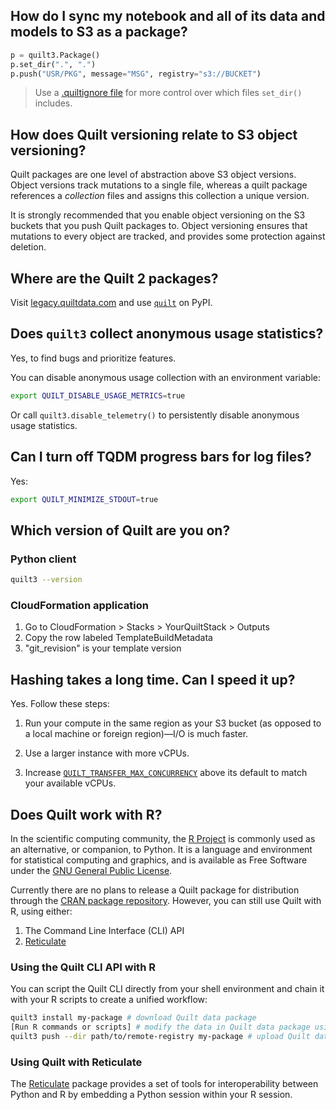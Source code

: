 <!-- markdownlint-disable -->
## How do I sync my notebook and all of its data and models to S3 as a package?
<!--pytest.mark.skip-->
```python
p = quilt3.Package()
p.set_dir(".", ".")
p.push("USR/PKG", message="MSG", registry="s3://BUCKET")
```
> Use a [.quiltignore file](https://docs.quiltdata.com/advanced-usage/.quiltignore)
for more control over which files `set_dir()` includes.

## How does Quilt versioning relate to S3 object versioning?
Quilt packages are one level of abstraction above S3 object versions.
Object versions track mutations to a single file,
whereas a quilt package references a *collection* files and assigns this collection a unique version.

It is strongly recommended that you enable object versioning on the S3 buckets
that you push Quilt packages to.
Object versioning ensures that mutations to every object are tracked,
and provides some protection against deletion.

## Where are the Quilt 2 packages?
Visit [legacy.quiltdata.com](https://legacy.quiltdata.com/)
and use [`quilt`](https://pypi.org/project/quilt/) on PyPI.

## Does `quilt3` collect anonymous usage statistics?
Yes, to find bugs and prioritize features.

You can disable anonymous usage collection with an environment variable:
```bash
export QUILT_DISABLE_USAGE_METRICS=true
```

Or call `quilt3.disable_telemetry()`
to persistently disable anonymous usage statistics.

## Can I turn off TQDM progress bars for log files?

Yes:
```bash
export QUILT_MINIMIZE_STDOUT=true
```

## Which version of Quilt are you on?

### Python client
```bash
quilt3 --version
```

### CloudFormation application
1. Go to CloudFormation > Stacks > YourQuiltStack > Outputs
1. Copy the row labeled TemplateBuildMetadata
1. "git_revision" is your template version

## Hashing takes a long time. Can I speed it up?

Yes. Follow these steps:

1. Run your compute in the same region as your S3 bucket (as opposed to
a local machine or foreign region)—I/O is much faster.

1. Use a larger instance with more vCPUs.

1. Increase [`QUILT_TRANSFER_MAX_CONCURRENCY`](api-reference/cli.md#quilt_transfer_max_concurrency)
above its default to match your available vCPUs.

## Does Quilt work with R?

In the scientific computing community, the [R Project](https://www.r-project.org/)
is commonly used as an alternative, or companion, to Python. It is a language and
environment for statistical computing and graphics, and is available as Free Software
under the [GNU General Public License](https://www.r-project.org/COPYING).

Currently there are no plans to release a Quilt package for distribution through
the [CRAN package repository](https://cloud.r-project.org/). However, you can still
use Quilt with R, using either:

1. The Command Line Interface (CLI) API
1. [Reticulate](https://rstudio.github.io/reticulate/)

### Using the Quilt CLI API with R
You can script the Quilt CLI directly from your shell environment and chain it
with your R scripts to create a unified workflow:

<!--pytest.mark.skip-->
```bash
quilt3 install my-package # download Quilt data package 
[Run R commands or scripts] # modify the data in Quilt data package using R
quilt3 push --dir path/to/remote-registry my-package # upload Quilt data package to the remote registry
```

### Using Quilt with Reticulate
The [Reticulate](https://rstudio.github.io/reticulate/) package provides a set of tools
for interoperability between Python and R by embedding a Python session within your R session.
